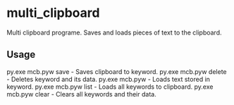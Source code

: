 # multi_clipboard
Multi clipboard programe. Saves and loads pieces of text to the clipboard.

## Usage

py.exe mcb.pyw save <keyword> - Saves clipboard to keyword.
py.exe mcb.pyw delete <keyword> - Deletes keyword and its data.
py.exe mcb.pyw <keyword> - Loads text stored in keyword.
py.exe mcb.pyw list - Loads all keywords to clipboard.
py.exe mcb.pyw clear - Clears all keywords and their data.
